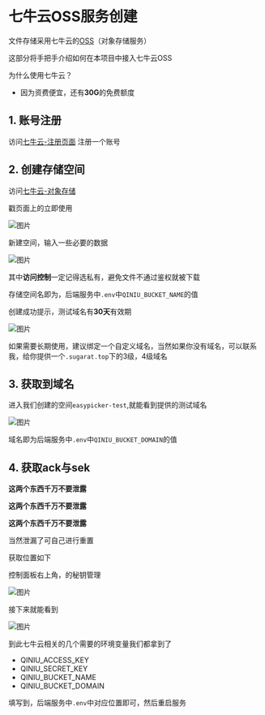 # 七牛云OSS服务创建

文件存储采用七牛云的[OSS](https://www.qiniu.com/products/kodo)（对象存储服务）

这部分将手把手介绍如何在本项目中接入七牛云OSS

为什么使用七牛云？
* 因为资费便宜，还有**30G**的免费额度

## 1. 账号注册
访问[七牛云-注册页面](https://portal.qiniu.com/signup?redirect_url=https:~2F~2Fwww.qiniu.com~2Fproducts~2Fkodo) 注册一个账号

## 2. 创建存储空间
访问[七牛云-对象存储](https://www.qiniu.com/products/kodo)

戳页面上的立即使用

![图片](https://img.cdn.sugarat.top/mdImg/MTY0NzU2OTQ5MzAyNg==647569493026)

新建空间，输入一些必要的数据

![图片](https://img.cdn.sugarat.top/mdImg/MTY0NzU2OTYwOTY3Nw==647569609677)

其中**访问控制**一定记得选私有，避免文件不通过鉴权就被下载

存储空间名即为，后端服务中`.env`中`QINIU_BUCKET_NAME`的值

创建成功提示，测试域名有**30天**有效期

![图片](https://img.cdn.sugarat.top/mdImg/MTY0NzU2OTc1ODczNA==647569758734)

如果需要长期使用，建议绑定一个自定义域名，当然如果你没有域名，可以联系我，给你提供一个`.sugarat.top`下的3级，4级域名

## 3. 获取到域名
进入我们创建的空间`easypicker-test`,就能看到提供的测试域名

![图片](https://img.cdn.sugarat.top/mdImg/MTY0NzU2OTk3NjcwMQ==647569976702)

域名即为后端服务中`.env`中`QINIU_BUCKET_DOMAIN`的值

## 4. 获取ack与sek

**这两个东西千万不要泄露**

**这两个东西千万不要泄露**

**这两个东西千万不要泄露**

当然泄漏了可自己进行重置

获取位置如下

控制面板右上角，的秘钥管理

![图片](https://img.cdn.sugarat.top/mdImg/MTY0NzU3MDI3MDQwMw==647570270403)

接下来就能看到

![图片](https://img.cdn.sugarat.top/mdImg/MTY0NzU3MDM1MTUxOA==647570351518)

到此七牛云相关的几个需要的环境变量我们都拿到了
* QINIU_ACCESS_KEY
* QINIU_SECRET_KEY
* QINIU_BUCKET_NAME
* QINIU_BUCKET_DOMAIN
  
填写到，后端服务中`.env`中对应位置即可，然后重启服务